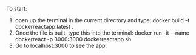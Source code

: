To start:

1. open up the terminal in the current directory and type: docker build -t dockerreactapp:latest .
2. Once the file is built, type this into the terminal: docker run -it --name dockerreact -p 3000:3000 dockerreactapp sh
3. Go to localhost:3000 to see the app.

